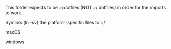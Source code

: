 This folder expects to be ~/dotfiles (NOT ~/.dotfiles) in order for the imports to work.

Symlink (ln -sv) the platform-specific files to ~/ 

macOS

windows


